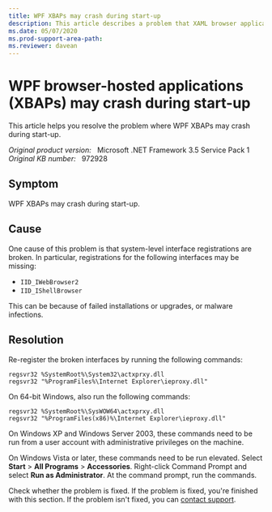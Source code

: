 ```yaml
---
title: WPF XBAPs may crash during start-up
description: This article describes a problem that XAML browser applications may crash during start-up, and provides a solution.
ms.date: 05/07/2020
ms.prod-support-area-path:
ms.reviewer: davean
---
```

# WPF browser-hosted applications (XBAPs) may crash during start-up

This article helps you resolve the problem where WPF XBAPs may crash during start-up.

_Original product version:_ &nbsp; Microsoft .NET Framework 3.5 Service Pack 1  
_Original KB number:_ &nbsp; 972928

## Symptom

WPF XBAPs may crash during start-up.

## Cause

One cause of this problem is that system-level interface registrations are broken. In particular, registrations for the following interfaces may be missing:

- `IID_IWebBrowser2`
- `IID_IShellBrowser`

This can be because of failed installations or upgrades, or malware infections.

## Resolution

Re-register the broken interfaces by running the following commands:

```console
regsvr32 %SystemRoot%\System32\actxprxy.dll
regsvr32 "%ProgramFiles%\Internet Explorer\ieproxy.dll"
```

On 64-bit Windows, also run the following commands:

```console
regsvr32 %SystemRoot%\SysWOW64\actxprxy.dll
regsvr32 "%ProgramFiles(x86)%\Internet Explorer\ieproxy.dll"
```

On Windows XP and Windows Server 2003, these commands need to be run from a user account with administrative privileges on the machine.

On Windows Vista or later, these commands need to be run elevated. Select **Start** > **All Programs** > **Accessories**. Right-click Command Prompt and select **Run as Administrator**. At the command prompt, run the commands.

Check whether the problem is fixed. If the problem is fixed, you're finished with this section. If the problem isn't fixed, you can [contact support](https://support.microsoft.com/contactus/).
